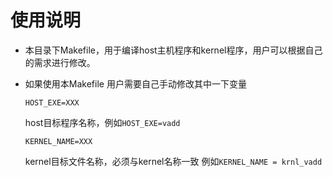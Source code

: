 # 使用说明
* 本目录下Makefile，用于编译host主机程序和kernel程序，用户可以根据自己的需求进行修改。
*  如果使用本Makefile 用户需要自己手动修改其中一下变量
	
	`HOST_EXE=XXX`

	host目标程序名称，例如`HOST_EXE=vadd`
	
	`KERNEL_NAME=XXX`

	kernel目标文件名称，必须与kernel名称一致
	例如`KERNEL_NAME = krnl_vadd`
